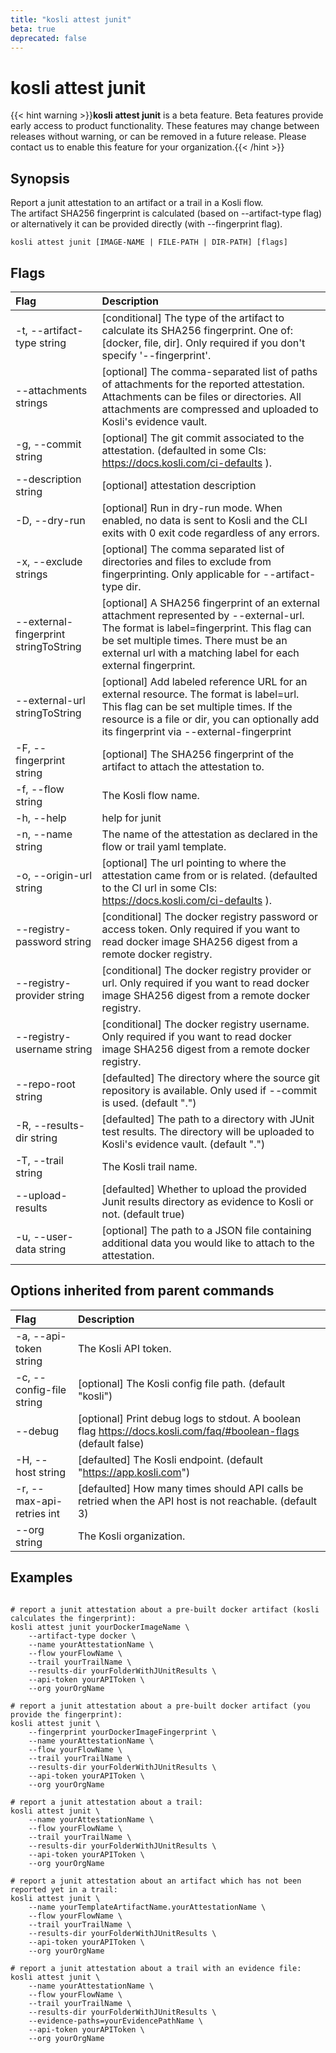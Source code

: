 ```yaml
---
title: "kosli attest junit"
beta: true
deprecated: false
---
```


# kosli attest junit

{{< hint warning >}}**kosli attest junit** is a beta feature. Beta features provide early access to product functionality.  These features may change between releases without warning, or can be removed in a future release.
Please contact us to enable this feature for your organization.{{< /hint >}}
## Synopsis

Report a junit attestation to an artifact or a trail in a Kosli flow.  
The artifact SHA256 fingerprint is calculated (based on --artifact-type flag) or alternatively it can be provided directly (with --fingerprint flag).

```shell
kosli attest junit [IMAGE-NAME | FILE-PATH | DIR-PATH] [flags]
```

## Flags
| Flag | Description |
| :--- | :--- |
|    -t, --artifact-type string  |  [conditional] The type of the artifact to calculate its SHA256 fingerprint. One of: [docker, file, dir]. Only required if you don't specify '--fingerprint'.  |
|        --attachments strings  |  [optional] The comma-separated list of paths of attachments for the reported attestation. Attachments can be files or directories. All attachments are compressed and uploaded to Kosli's evidence vault.  |
|    -g, --commit string  |  [optional] The git commit associated to the attestation. (defaulted in some CIs: https://docs.kosli.com/ci-defaults ).  |
|        --description string  |  [optional] attestation description  |
|    -D, --dry-run  |  [optional] Run in dry-run mode. When enabled, no data is sent to Kosli and the CLI exits with 0 exit code regardless of any errors.  |
|    -x, --exclude strings  |  [optional] The comma separated list of directories and files to exclude from fingerprinting. Only applicable for --artifact-type dir.  |
|        --external-fingerprint stringToString  |  [optional] A SHA256 fingerprint of an external attachment represented by --external-url. The format is label=fingerprint. This flag can be set multiple times. There must be an external url with a matching label for each external fingerprint.  |
|        --external-url stringToString  |  [optional] Add labeled reference URL for an external resource. The format is label=url. This flag can be set multiple times. If the resource is a file or dir, you can optionally add its fingerprint via --external-fingerprint  |
|    -F, --fingerprint string  |  [optional] The SHA256 fingerprint of the artifact to attach the attestation to.  |
|    -f, --flow string  |  The Kosli flow name.  |
|    -h, --help  |  help for junit  |
|    -n, --name string  |  The name of the attestation as declared in the flow or trail yaml template.  |
|    -o, --origin-url string  |  [optional] The url pointing to where the attestation came from or is related. (defaulted to the CI url in some CIs: https://docs.kosli.com/ci-defaults ).  |
|        --registry-password string  |  [conditional] The docker registry password or access token. Only required if you want to read docker image SHA256 digest from a remote docker registry.  |
|        --registry-provider string  |  [conditional] The docker registry provider or url. Only required if you want to read docker image SHA256 digest from a remote docker registry.  |
|        --registry-username string  |  [conditional] The docker registry username. Only required if you want to read docker image SHA256 digest from a remote docker registry.  |
|        --repo-root string  |  [defaulted] The directory where the source git repository is available. Only used if --commit is used. (default ".")  |
|    -R, --results-dir string  |  [defaulted] The path to a directory with JUnit test results. The directory will be uploaded to Kosli's evidence vault. (default ".")  |
|    -T, --trail string  |  The Kosli trail name.  |
|        --upload-results  |  [defaulted] Whether to upload the provided Junit results directory as evidence to Kosli or not. (default true)  |
|    -u, --user-data string  |  [optional] The path to a JSON file containing additional data you would like to attach to the attestation.  |


## Options inherited from parent commands
| Flag | Description |
| :--- | :--- |
|    -a, --api-token string  |  The Kosli API token.  |
|    -c, --config-file string  |  [optional] The Kosli config file path. (default "kosli")  |
|        --debug  |  [optional] Print debug logs to stdout. A boolean flag https://docs.kosli.com/faq/#boolean-flags (default false)  |
|    -H, --host string  |  [defaulted] The Kosli endpoint. (default "https://app.kosli.com")  |
|    -r, --max-api-retries int  |  [defaulted] How many times should API calls be retried when the API host is not reachable. (default 3)  |
|        --org string  |  The Kosli organization.  |


## Examples

```shell

# report a junit attestation about a pre-built docker artifact (kosli calculates the fingerprint):
kosli attest junit yourDockerImageName \
	--artifact-type docker \
	--name yourAttestationName \
	--flow yourFlowName \
	--trail yourTrailName \
	--results-dir yourFolderWithJUnitResults \
	--api-token yourAPIToken \
	--org yourOrgName

# report a junit attestation about a pre-built docker artifact (you provide the fingerprint):
kosli attest junit \
	--fingerprint yourDockerImageFingerprint \
	--name yourAttestationName \
	--flow yourFlowName \
	--trail yourTrailName \
	--results-dir yourFolderWithJUnitResults \
	--api-token yourAPIToken \
	--org yourOrgName

# report a junit attestation about a trail:
kosli attest junit \
	--name yourAttestationName \
	--flow yourFlowName \
	--trail yourTrailName \
	--results-dir yourFolderWithJUnitResults \
	--api-token yourAPIToken \
	--org yourOrgName

# report a junit attestation about an artifact which has not been reported yet in a trail:
kosli attest junit \
	--name yourTemplateArtifactName.yourAttestationName \
	--flow yourFlowName \
	--trail yourTrailName \
	--results-dir yourFolderWithJUnitResults \
	--api-token yourAPIToken \
	--org yourOrgName

# report a junit attestation about a trail with an evidence file:
kosli attest junit \
	--name yourAttestationName \
	--flow yourFlowName \
	--trail yourTrailName \
	--results-dir yourFolderWithJUnitResults \
	--evidence-paths=yourEvidencePathName \
	--api-token yourAPIToken \
	--org yourOrgName

```

